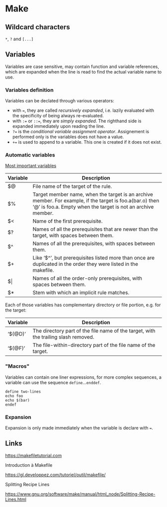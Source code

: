 # Make

<badge-doc href='https://www.gnu.org/software/make/manual'></badge-doc>

## Wildcard characters

`*`, `?` and `[...]`

## Variables

Variables are case sensitive, may contain function and variable references,
which are expanded when the line is read to find the actual variable name to
use.

### Variables definition

Variables can be declated through various operators:

- with `=`, they are called *recursively expanded*, i.e. lazily evaluated with
  the specificity of being always re-evaluated.
- with `:=` or `::=`, they are *simply expanded*. The righthand side is expanded
  immediately upon reading the line.
- `?=` is the *conditional variable assignment operator*. Assignement is
  performed only is the variables does not have a value.
- `+=` is used to append to a variable. This one is created if it does not
  exist.

### Automatic variables

[Most important variables](https://www.gnu.org/software/make/manual/html_node/Automatic-Variables.html#Automatic-Variables)

| Variable | Description                                                                                                                                                                                |
|----------|--------------------------------------------------------------------------------------------------------------------------------------------------------------------------------------------|
| $@       | File name of the target of the rule.                                                                                                                                                       |
| $%       | Target member name, when the target is an archive member. For example, if the target is foo.a(bar.o) then ‘$%’ is bar.o and ‘$@’ is foo.a. Empty when the target is not an archive member. |
| $<       | Name of the first prerequisite.                                                                                                                                                            |
| $?       | Names of all the prerequisites that are newer than the target, with spaces between them.                                                                                                   |
| $^       | Names of all the prerequisites, with spaces between them.                                                                                                                                  |
| $+       | Like ‘$^’, but prerequisites listed more than once are duplicated in the order they were listed in the makefile.                                                                           |
| $\|      | Names of all the order-only prerequisites, with spaces between them.                                                                                                                       |
| $\*       | Stem with which an implicit rule matches.                                                                                                                                                  |

Each of those variables has complementary directory or file portion, e.g. for
the target:

| Variable | Description                                                                         |
|----------|-------------------------------------------------------------------------------------|
| ‘$(@D)’  | The directory part of the file name of the target, with the trailing slash removed. |
| ‘$(@F)’  | The file-within-directory part of the file name of the target.                      |

### "Macros"

Variables can contain one liner expressions, for more complex sequences, a
variable can use the sequence `define`...`enddef`.

```make
define two-lines
echo foo
echo $(bar)
endef
```

### Expansion

Expansion is only made immediately when the variable is declare with `=`.

## Links

 https://makefiletutorial.com

Introduction à Makefile

https://gl.developpez.com/tutoriel/outil/makefile/

Splitting Recipe Lines

https://www.gnu.org/software/make/manual/html_node/Splitting-Recipe-Lines.html
